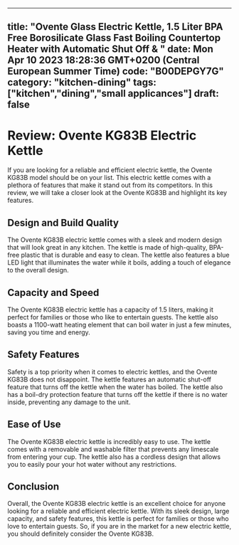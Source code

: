 
---
title: "Ovente Glass Electric Kettle, 1.5 Liter BPA Free Borosilicate Glass Fast Boiling Countertop Heater with Automatic Shut Off & " 
date: Mon Apr 10 2023 18:28:36 GMT+0200 (Central European Summer Time)
code: "B00DEPGY7G"
category: "kitchen-dining"
tags: ["kitchen","dining","small applicances"] 
draft: false
---
    
# Review: Ovente KG83B Electric Kettle

If you are looking for a reliable and efficient electric kettle, the Ovente KG83B model should be on your list. This electric kettle comes with a plethora of features that make it stand out from its competitors. In this review, we will take a closer look at the Ovente KG83B and highlight its key features.

## Design and Build Quality

The Ovente KG83B electric kettle comes with a sleek and modern design that will look great in any kitchen. The kettle is made of high-quality, BPA-free plastic that is durable and easy to clean. The kettle also features a blue LED light that illuminates the water while it boils, adding a touch of elegance to the overall design.

## Capacity and Speed

The Ovente KG83B electric kettle has a capacity of 1.5 liters, making it perfect for families or those who like to entertain guests. The kettle also boasts a 1100-watt heating element that can boil water in just a few minutes, saving you time and energy.

## Safety Features

Safety is a top priority when it comes to electric kettles, and the Ovente KG83B does not disappoint. The kettle features an automatic shut-off feature that turns off the kettle when the water has boiled. The kettle also has a boil-dry protection feature that turns off the kettle if there is no water inside, preventing any damage to the unit.

## Ease of Use

The Ovente KG83B electric kettle is incredibly easy to use. The kettle comes with a removable and washable filter that prevents any limescale from entering your cup. The kettle also has a cordless design that allows you to easily pour your hot water without any restrictions.

## Conclusion

Overall, the Ovente KG83B electric kettle is an excellent choice for anyone looking for a reliable and efficient electric kettle. With its sleek design, large capacity, and safety features, this kettle is perfect for families or those who love to entertain guests. So, if you are in the market for a new electric kettle, you should definitely consider the Ovente KG83B.